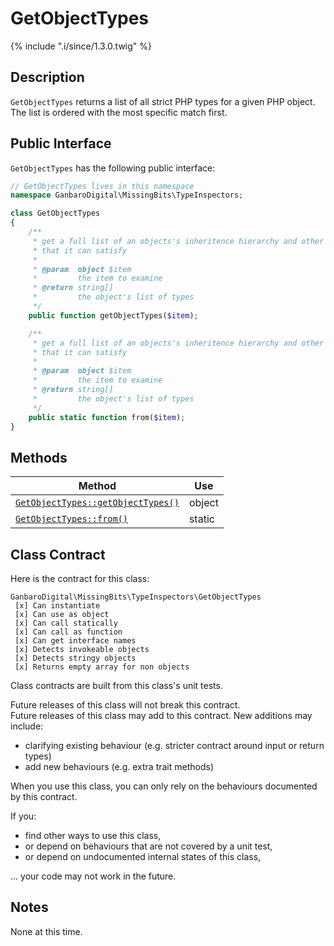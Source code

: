 # GetObjectTypes

{% include ".i/since/1.3.0.twig" %}

## Description

`GetObjectTypes` returns a list of all strict PHP types for a given PHP object. The list is ordered with the most specific match first.

## Public Interface

`GetObjectTypes` has the following public interface:

```php
// GetObjectTypes lives in this namespace
namespace GanbaroDigital\MissingBits\TypeInspectors;

class GetObjectTypes
{
    /**
     * get a full list of an objects's inheritence hierarchy and other types
     * that it can satisfy
     *
     * @param  object $item
     *         the item to examine
     * @return string[]
     *         the object's list of types
     */
    public function getObjectTypes($item);

    /**
     * get a full list of an objects's inheritence hierarchy and other types
     * that it can satisfy
     *
     * @param  object $item
     *         the item to examine
     * @return string[]
     *         the object's list of types
     */
    public static function from($item);
}

```

## Methods

Method | Use
-------|----
[`GetObjectTypes::getObjectTypes()`](GetObjectTypes.getObjectTypes.html) | object
[`GetObjectTypes::from()`](GetObjectTypes.from.html) | static

## Class Contract

Here is the contract for this class:

    GanbaroDigital\MissingBits\TypeInspectors\GetObjectTypes
     [x] Can instantiate
     [x] Can use as object
     [x] Can call statically
     [x] Can call as function
     [x] Can get interface names
     [x] Detects invokeable objects
     [x] Detects stringy objects
     [x] Returns empty array for non objects

Class contracts are built from this class's unit tests.

<div class="callout success">
Future releases of this class will not break this contract.
</div>

<div class="callout info" markdown="1">
Future releases of this class may add to this contract. New additions may include:

* clarifying existing behaviour (e.g. stricter contract around input or return types)
* add new behaviours (e.g. extra trait methods)
</div>

<div class="callout warning" markdown="1">
When you use this class, you can only rely on the behaviours documented by this contract.

If you:

* find other ways to use this class,
* or depend on behaviours that are not covered by a unit test,
* or depend on undocumented internal states of this class,

... your code may not work in the future.
</div>

## Notes

None at this time.
